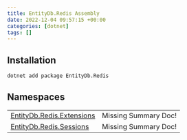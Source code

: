 ```yaml
---
title: EntityDb.Redis Assembly
date: 2022-12-04 09:57:15 +00:00
categories: [dotnet]
tags: []
---
```


## Installation
```sh
dotnet add package EntityDb.Redis
```
## Namespaces
<table><tr><td><a href='/posts/dotnet-entitydb-redis-extensions'>EntityDb.Redis.Extensions</a></td><td>Missing Summary Doc!</td></tr><tr><td><a href='/posts/dotnet-entitydb-redis-sessions'>EntityDb.Redis.Sessions</a></td><td>Missing Summary Doc!</td></tr></table>
